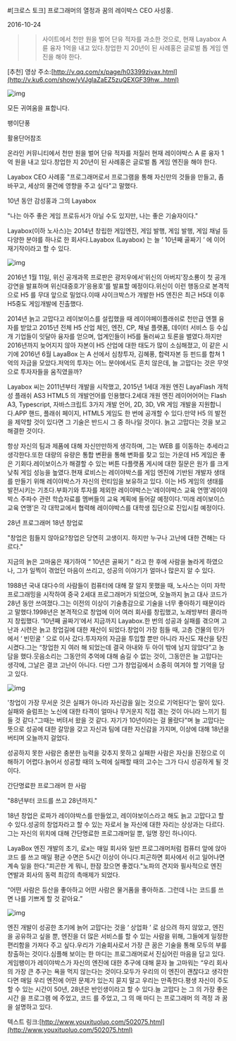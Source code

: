 #[크로스 토크] 프로그래머의 열정과 꿈의 레이박스 CEO 사성홍.

2016-10-24

>> 사이트에서 천만 원을 벌어 단유 적자를 과소한 것으로, 현재 Layabox A 륜 융자 1억을 내고 있다.창업한 지 20년이 된 사례홍은 글로벌 톱 게임 엔진을 해야 한다.

[추천] 영상 주소:[http://v.qq.com/x/page/h03399zivax.html](http://v.ku6.com/show/yVJglaZaEZ5zuQEXGF39hw...html)

![img](http://www.layabox.com/uploadfile/image/20161028/1477647382982964.jpg)

모든 귀여움을 표합니다.

팽이단풍

활용단어참조

온라인 커뮤니티에서 천만 원을 벌어 단유 적자를 저질러 현재 레이야박스 A 륜 융자 1억 원을 내고 있다.창업한 지 20년이 된 사례홍은 글로벌 톱 게임 엔진을 해야 한다.

Layabox CEO 사례홍 "프로그래머로서 프로그램을 통해 자신만의 것들을 만들고, 좀 바꾸고, 세상의 물건에 영향을 주고 싶다"고 말했다.

10년 동안 감성홍과 그의 Layabox

"나는 아주 좋은 게임 프로듀서가 아닐 수도 있지만, 나는 좋은 기술자이다."

Layabox(이하 노사스)는 2014년 창립한 게임엔진, 게임 발행, 게임 발행, 게임 채널 등 다양한 분야를 하나로 한 회사다.Layabox (Layabox) 는 늘 ‘ 10년째 골짜기 ’ 에 이어 재기작이라고 할 수 있다.

![img](http://www.layabox.com/uploadfile/image/20161028/1477647382723242.jpg)

2016년 1월 11일, 위신 공개과목 프로판은 광저우에서'위신의 아버지'장소룡이 첫 공개 강연을 발표하며 위신대중호가'응용호'를 발표할 예정이다.위신이 이런 행동으로 본격적으로 H5 를 무대 앞으로 밀었다.이때 샤이크박스가 개발한 H5 엔진은 최근 H5대 이후 H5중도 게임개발에 진출했다.

2014년 늙고 고맙다고 레이보이스를 설립했을 때 레이야페이플래쉬로 천만급 엔젤 융자를 받았고 2015년 전체 H5 산업 체인, 엔진, CP, 채널 플랫폼, 데이터 서비스 등 수십 개 기업들이 잇달아 융자를 얻으며, 업계인들이 H5를 둘러싸고 토론을 벌였다.하지만 2016년까지 늦어지지 않아 자본이 H5 산업에 대한 태도가 많이 소심해졌고, 이 같은 시기에 2016년 6월 LayaBox 는 A 선에서 심창투자, 김혜풍, 합력자본 등 펀드를 합쳐 1억의 자금을 모았다.저억의 투자는 어느 분야에서도 흔치 않은데, 늘 고맙다는 것은 무엇으로 투자자들을 움직였을까?

Layabox 씨는 2011년부터 개발을 시작했고, 2015년 1세대 개원 엔진 LayaFlash 개척성 플래쉬 AS3 HTML5 의 개발언어를 인용했다.2세대 개원 엔진 레이어어어는 Flash A3, Typescript, 자바스크립트 3가지 개발 언어, 2D, 3D, VR 게임 개발을 지원합니다.APP 핸드, 플래쉬 페이지, HTML5 게임도 한 번에 공개할 수 있다.만약 H5 의 발전을 제약할 것이 있다면 그 기술은 반드시 그 중 하나일 것이다. 늙고 고맙다는 것을 보고 해결한 것이다.

항상 자신의 팀과 제품에 대해 자신만만하게 생각하며, 그는 WEB 를 이동하는 추세라고 생각한다.또한 대량의 유량은 통합 변환을 통해 변화를 찾고 있는 가운데 H5 게임은 좋은 기회다.레이보이스가 해결할 수 있는 버튼 다플랫폼 게시에 대한 질문은 원가 를 크게 낮춰 게임 성능을 높였다.현재 로비스는 레이야박스를 게임 엔진에 기반된 개발자 생태를 만들기 위해 레이야박스가 자신의 런티임을 보유하고 있다. 이는 H5 게임의 생태를 발전시키는 기초다.부화기와 투자를 제외한 레이야박스는'레이야박스 교육 연맹'레이야박스 주파수 관련 학습자료를 멤버들의 교육 계획에 들어갈 예정이다.‘미래 레이보이스 교육 연맹’은 각 대학교에서 협력해 레이야박스를 대학생 집단으로 진입시킬 예정이다.

28년 프로그래머 18년 창업로

"창업은 힘들지 않아요?창업은 당연히 고생이지. 하지만 누구나 고난에 대한 견해는 다르다."

지금의 늙은 고마움은 재기하여 “ 10년은 골짜기 ” 라고 한 후에 사람을 놀라게 하였으나, 그가 일찍이 겪었던 마음이 쓰리고, 성공의 이야기가 얼마나 많은지 알 수 있다.

1988년 국내 대다수의 사람들이 컴퓨터에 대해 잘 알지 못했을 때, 노사스는 이미 자학 프로그래밍을 시작하여 중국 2세대 프로그래머가 되었으며, 오늘까지 늙고 대사 코드가 28년 동안 쓰여졌다.그는 이전의 이상이 기술총감으로 기술을 너무 좋아하기 때문이라고 말했다.1998년은 본격적으로 창업에 이어 여러 회사를 창립했고, 노래방부터 콜라까지 창립했다. ‘10년째 골짜기’에서 지금까지 Layabox.한 번의 성공과 실패를 겪으며 고난과 시련은 늙고 창업길에 대한 재산이 되었다.창업이 가장 힘들 때, 고층 건물의 민가에서 ‘ 빈민굴 ’ 으로 이사 갔다.투자자의 자금을 투입할 뿐만 아니라 자신도 재산을 탕진시켰다.그는 “창업한 지 여러 해 되었는데 결국 아내와 두 아이 밖에 남지 않았다”고 농담을 했다.웃음소리는 그동안의 추억에 대해 숨길 수 없는 것이, 그동안은 늘 고맙다는 생각에, 그날은 결코 고난이 아니다. 다만 그가 창업길에서 소중히 여겨야 할 기억을 담고 있다.

![img](http://www.layabox.com/uploadfile/image/20161028/1477647382869156.jpg)

'창업이 가장 무서운 것은 실패가 아니라 자신감을 잃는 것으로 기억된다'는 말이 있다.실패와 슬럼프는 노신에 대한 타격이 얼마나 무거운지 직접 겪는 것이 아니라 느끼기 힘들 것 같다."그때는 버텨서 왔을 것 같다. 자기가 10년이라는 걸 몰랐다"며 늘 고맙다는 뜻으로 성공에 대한 갈망을 갖고 자신과 팀에 대한 자신감을 가지며, 이상에 대해 18년을 버티며 오늘까지 걸었다.

성공하지 못한 사람은 충분한 능력을 갖추지 못하고 실패한 사람은 자신을 진정으로 이해하기 어렵다.늙어서 성공할 때의 노력에 실패할 때의 고수는 그가 다시 성공하게 될 것이다.

간단명료한 프로그래머 한 사람

"88년부터 코드를 쓰고 28년까지."

18년 창업은 로파가 레이야박스를 만들었고, 레이야보이스라고 해도 늙고 고맙다고 할 수 있다.성공의 창업자라고 할 수 있는 자로서 늘 자신에 대한 자리는 상상과는 다르다.그는 자신의 위치에 대해 간단명료한 프로그래머일 뿐, 일명 장인 하나이다.

LayaBox 엔진 개발의 초기, 로x는 매일 회사와 일반 프로그래머처럼 컴퓨터 앞에 앉아 코드 를 쓰고 매일 평균 수면은 5시간 이상이 아니다.피곤하면 회사에서 쉬고 일어나면 계속 일을 한다."피곤한 게 뭐니, 한잠 잤으면 좋겠다."노파의 견지와 필사적으로 엔진 연발과 회사의 동력 최강의 촉매제가 되었다.

“어떤 사람은 등산을 좋아하고 어떤 사람은 물거품을 좋아하죠. 그런데 나는 코드를 쓰면 나를 기쁘게 할 것 같아요.”

![img](http://www.layabox.com/uploadfile/image/20161028/1477647382134747.jpg)

엔진 개발이 성공한 초기에 늙어 고맙다는 것을 ‘ 상업화 ’ 로 삼으려 하지 않았고, 엔진을 공유하고 싶을 뿐, 엔진을 더 많은 서비스를 할 수 있는 사람을 위해, 그들에게 일정한 편리함을 가져다 주고 싶다.우리가 기술회사로서 가장 큰 꿈은 기술을 통해 모두의 부를 창출하는 것이다.심플해 보이는 한 마디는 프로그래머로서 진심어린 마음을 담고 있다.게임팽이가 레이야박스가 자신의 엔진에 대한 추구에 대해 묻자 늘 고마워는 “우리 회사의 가장 큰 추구는 욕을 먹지 않는다는 것이다.모두가 우리의 이 엔진이 괜찮다고 생각한다면 매일 우리 엔진에 어떤 문제가 있는지 묻지 말고 우리는 만족한다.평생 자신이 주도할 수 있는 시간이 50년, 28년은 반인생이라고 할 수 있다.늘 고맙다 는 그 의 가장 좋은 시간 을 프로그램 에 주었고, 코드 를 주었고, 그 의 매 마디 는 프로그래머 의 격정 과 꿈 을 설명하고 있다.

텍스트 링크:[http://www.youxituoluo.com/502075.html](http://www.youxituoluo.com/502075.html)